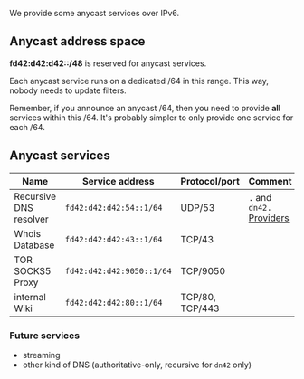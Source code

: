 We provide some anycast services over IPv6.

## Anycast address space

**fd42:d42:d42::/48** is reserved for anycast services.

Each anycast service runs on a dedicated /64 in this range.  This way, nobody needs to update filters.

Remember, if you announce an anycast /64, then you need to provide **all** services within this /64. It's probably simpler to only provide one service for each /64.

## Anycast services

| **Name**               | **Service address**       | **Protocol/port** | **Comment**                   | 
| ---------------------- | ------------------------- | ----------------- | ----------------------------- |
| Recursive DNS resolver | `fd42:d42:d42:54::1/64`   | UDP/53            | `.` and `dn42.` [Providers][] |
| Whois Database         | `fd42:d42:d42:43::1/64`   | TCP/43            |                               |
| TOR SOCKS5 Proxy       | `fd42:d42:d42:9050::1/64` | TCP/9050          |                               |        
| internal Wiki          | `fd42:d42:d42:80::1/64`   | TCP/80, TCP/443   |                               |


[Providers]: dns/Providing-Anycast-DNS#Persons-providing-anycast-DNS-for-IPv6

### Future services

- streaming
- other kind of DNS (authoritative-only, recursive for `dn42` only)
